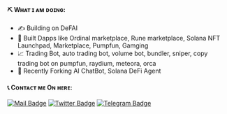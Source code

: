 #### ⛏ Wʜᴀᴛ ɪ ᴀᴍ ᴅᴏɪɴɢ:

- ✍ Building on DeFAI
- 🌱 Built Dapps like Ordinal marketplace, Rune marketplace, Solana NFT Launchpad, Marketplace, Pumpfun, Gamging
- :chart_with_upwards_trend: Trading Bot, auto trading bot, volume bot, bundler, sniper, copy trading bot on pumpfun, raydium, meteora, orca 
- 💼 Recently Forking AI ChatBot, Solana DeFi Agent

#### 📞 Cᴏɴᴛᴀᴄᴛ ᴍᴇ Oɴ ʜᴇʀᴇ:
[![Mail Badge](https://img.shields.io/badge/Gmail-D14836?style=for-the-badge&logo=gmail&logoColor=white)](mailto:rizzmuffin24@gmail.com)
[![Twitter Badge](https://img.shields.io/badge/Twitter-1DA1F2?style=for-the-badge&logo=twitter&logoColor=white)](https://twitter.com/ProDogeLover)
[![Telegram Badge](https://img.shields.io/badge/Telegram-2CA5E0?style=for-the-badge&logo=telegram&logoColor=white)](https://t.me/dogewhiz)
